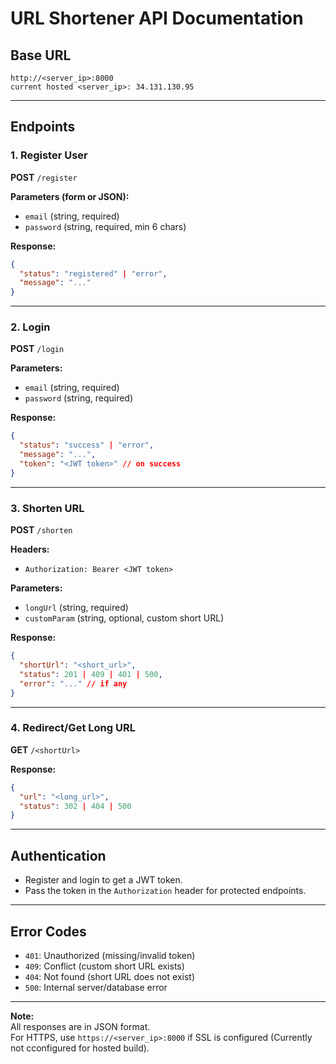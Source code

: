 # URL Shortener API Documentation

## Base URL
```
http://<server_ip>:8000
current hosted <server_ip>: 34.131.130.95
```

---

## Endpoints

### 1. Register User

**POST** `/register`

**Parameters (form or JSON):**
- `email` (string, required)
- `password` (string, required, min 6 chars)

**Response:**
```json
{
  "status": "registered" | "error",
  "message": "..."
}
```

---

### 2. Login

**POST** `/login`

**Parameters:**
- `email` (string, required)
- `password` (string, required)

**Response:**
```json
{
  "status": "success" | "error",
  "message": "...",
  "token": "<JWT token>" // on success
}
```

---

### 3. Shorten URL

**POST** `/shorten`

**Headers:**
- `Authorization: Bearer <JWT token>`

**Parameters:**
- `longUrl` (string, required)
- `customParam` (string, optional, custom short URL)

**Response:**
```json
{
  "shortUrl": "<short_url>",
  "status": 201 | 409 | 401 | 500,
  "error": "..." // if any
}
```

---

### 4. Redirect/Get Long URL

**GET** `/<shortUrl>`

**Response:**
```json
{
  "url": "<long_url>",
  "status": 302 | 404 | 500
}
```

---

## Authentication

- Register and login to get a JWT token.
- Pass the token in the `Authorization` header for protected endpoints.

---

## Error Codes

- `401`: Unauthorized (missing/invalid token)
- `409`: Conflict (custom short URL exists)
- `404`: Not found (short URL does not exist)
- `500`: Internal server/database error

---

**Note:**  
All responses are in JSON format.  
For HTTPS, use `https://<server_ip>:8000` if SSL is configured (Currently not cconfigured for hosted build).